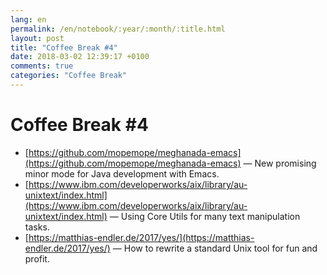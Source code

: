 ```yaml
---
lang: en
permalink: /en/notebook/:year/:month/:title.html
layout: post
title: "Coffee Break #4"
date: 2018-03-02 12:39:17 +0100
comments: true
categories: "Coffee Break"
---
```


# Coffee Break #4

- [https://github.com/mopemope/meghanada-emacs](https://github.com/mopemope/meghanada-emacs) &mdash; New promising minor mode for Java development with Emacs.
- [https://www.ibm.com/developerworks/aix/library/au-unixtext/index.html](https://www.ibm.com/developerworks/aix/library/au-unixtext/index.html) &mdash; Using Core Utils for many text manipulation tasks.
- [https://matthias-endler.de/2017/yes/](https://matthias-endler.de/2017/yes/) &mdash; How to rewrite a standard Unix tool for fun and profit.
